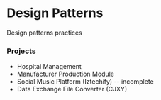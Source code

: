 # Design Patterns

Design patterns practices 

### Projects
- Hospital Management
- Manufacturer Production Module
- Social Music Platform (Iztechify) -- incomplete
- Data Exchange File Converter (CJXY)

